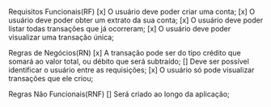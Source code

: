 Requisitos Funcionais(RF)
[x] O usuário deve poder criar uma conta;
[x] O usuário deve poder obter um extrato da sua conta;
[x] O usuário deve poder listar todas transações que já ocorreram;
[x] O usuário deve poder visualizar uma transação única;

Regras de Negócios(RN)
[x] A transação pode ser do tipo crédito que somará ao valor total, ou débito que será subtraído;
[] Deve ser possível identificar o usuário entre as requisições;
[x] O usuário só pode visualizar transações que ele criou;

Regras Não Funcionais(RNF)
[] Será criado ao longo da aplicação;